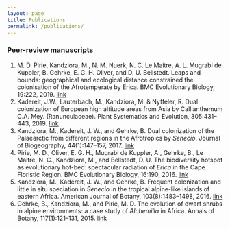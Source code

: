 ```yaml
---
layout: page
title: Publications
permalink: /publications/
---
```



### Peer-review manuscripts
1. M. D. Pirie, Kandziora, M., N. M. Nuerk, N. C. Le Maitre, A. L. Mugrabi de Kuppler, B. Gehrke, E. G. H. Oliver, and D. U. Bellstedt. Leaps and bounds: geographical and ecological distance constrained the colonisation of the Afrotemperate by Erica. BMC Evolutionary Biology, 19:222, 2019. [link](https://bmcevolbiol.biomedcentral.com/articles/10.1186/s12862-019-1545-6)
2. Kadereit, J.W., Lauterbach, M., Kandziora, M. & Nyffeler, R. Dual colonization of European high altitude areas from Asia by Callianthemum C.A. Mey. (Ranunculaceae). Plant Systematics and Evolution, 305:431–443, 2019. [link](https://link.springer.com/article/10.1007%2Fs00606-019-01583-5)
3. Kandziora, M., Kadereit, J. W., and Gehrke, B. Dual colonization of the Palaearctic from different regions in the Afrotropics by *Senecio*. Journal of Biogeography, 44(1):147–157, 2017. [link](http://onlinelibrary.wiley.com/doi/10.1111/jbi.12837/abstract)
4. Pirie, M. D., Oliver, E. G. H., Mugrabi de Kuppler, A., Gehrke, B., Le Maitre, N. C., Kandziora, M., and Bellstedt, D. U. The biodiversity hotspot as evolutionary hot-bed: spectacular radiation of *Erica* in the Cape Floristic Region. BMC Evolutionary Biology, 16:190, 2016. [link](https://bmcevolbiol.biomedcentral.com/articles/10.1186/s12862-016-0764-3)
5. Kandziora, M., Kadereit, J. W., and Gehrke, B. Frequent colonization and little in situ speciation in *Senecio* in the tropical alpine-like islands of eastern Africa. American Journal of Botany, 103(8):1483–1498, 2016.  [link](http://onlinelibrary.wiley.com/doi/10.3732/ajb.1600210/full)
6. Gehrke, B., Kandziora, M., and Pirie, M. D. The evolution of dwarf shrubs in alpine environments: a case study of *Alchemilla* in Africa. Annals of Botany, 117(1):121–131, 2015. [link](https://academic.oup.com/aob/article/117/1/121/2195968)

